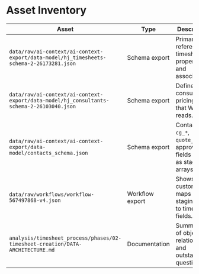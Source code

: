 # Asset Inventory

| Asset | Type | Description | Reference |
| --- | --- | --- | --- |
| `data/raw/ai-context/ai-context-export/data-model/hj_timesheets-schema-2-26173281.json` | Schema export | Primary reference for timesheet properties and associations. | Use to confirm property labels/types before edits. |
| `data/raw/ai-context/ai-context-export/data-model/hj_consultants-schema-2-26103040.json` | Schema export | Defines consultant pricing fields that WF-11 reads. | Validate whenever consultant pricing model changes. |
| `data/raw/ai-context/ai-context-export/data-model/contacts_schema.json` | Schema export | Contains `cg_*`, `quote_*`, and approval fields used as staging arrays. | Check when adding/removing staged properties. |
| `data/raw/workflows/workflow-567497868-v4.json` | Workflow export | Shows how custom code maps staging data to timesheet fields. | Review before modifying custom code references. |
| `analysis/timesheet_process/phases/02-timesheet-creation/DATA-ARCHITECTURE.md` | Documentation | Summaries of object relationships and outstanding questions. | Keep in sync after schema updates. |

